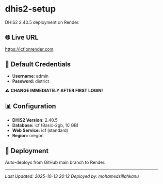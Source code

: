 # dhis2-setup

DHIS2 2.40.5 deployment on Render.

## 🌐 Live URL
https://icf.onrender.com

## 🔐 Default Credentials
- **Username:** admin
- **Password:** district

⚠️ **CHANGE IMMEDIATELY AFTER FIRST LOGIN!**

## 📊 Configuration
- **DHIS2 Version:** 2.40.5
- **Database:** icf (Basic-2gb, 10 GB)
- **Web Service:** icf (standard)
- **Region:** oregon

## 🚀 Deployment
Auto-deploys from GitHub main branch to Render.

---
*Last Updated: 2025-10-13 20:12*
*Deployed by: mohamedsillahkanu*
